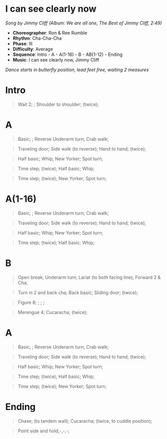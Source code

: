 # I can see clearly now
*Song by Jimmy Cliff (Album: We are all one, The Best of Jimmy Cliff, 2:49)*

* **Choreographer**: Ron & Ree Rumble
* **Rhythm**: Cha-Cha-Cha
* **Phase**: III
* **Difficulty**: Average
* **Sequence**: Intro - A - A(1-16) - B - AB(1-12) - Ending
* **Music**: I can see clearly now, Jimmy Cliff

*Dance starts in butterfly position, lead feet free, waiting 2 measures*

# Intro

> Wait 2; ; Shoulder to shoulder; (twice);

# A

> Basic; ; Reverse Underarm turn; Crab walk;

> Traveling door; Side walk (to reverse); Hand to hand; (twice);

> Half basic; Whip; New Yorker; Spot turn;

> Time step; (twice); Half basic; Whip;

> Time step; (twice); New Yorker; Spot turn;

# A(1-16)

> Basic; ; Reverse Underarm turn; Crab walk;

> Traveling door; Side walk (to reverse); Hand to hand; (twice);

> Half basic; Whip; New Yorker; Spot turn;

> Time step; (twice); Half basic; Whip;

# B

> Open break; Underarm turn; Lariat (to both facing line); Forward 2 & Cha;

> Turn in 2 and back cha; Back basic; Sliding door; (twice);

> Figure 8; ; ; ;

> Merengue 4; Cucaracha; (twice);

# A

> Basic; ; Reverse Underarm turn; Crab walk;

> Traveling door; Side walk (to reverse); Hand to hand; (twice);

> Half basic; Whip; New Yorker; Spot turn;

> Time step; (twice); Half basic; Whip;

> Time step; (twice); New Yorker; Spot turn;

# Ending

> Chase; (to tandem wall); Cucaracha; (twice, to cuddle position);

> Point side and hold,-,-,-;